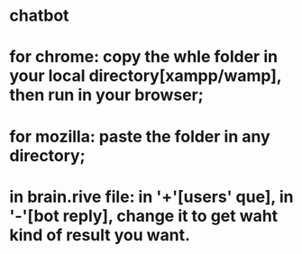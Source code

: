 # chatbot
# for chrome: copy the whle folder in your local directory[xampp/wamp], then run in your browser;
# for mozilla: paste the folder in any directory;
# in brain.rive file: in '+'[users' que], in '-'[bot reply], change it to get waht kind of result you want.
